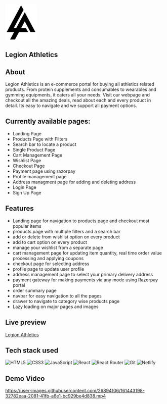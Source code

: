 <img src='public/lalogo.jpg' alt='logo' width=100px/>

## Legion Athletics

## About

Legion Athletics is an e-commerce portal for buying all athletics related
products. From protein supplements and consumables to wearables and gymming
equipments, it caters all your needs. Visit our webpage and checkout all the
amazing deals, read about each and every product in detail. Its easy to navigate
and we support all payment options.

## Currently available pages:

- Landing Page
- Products Page with Filters
- Search bar to locate a product
- Single Product Page
- Cart Management Page
- Wishlist Page
- Checkout Page
- Payment page using razorpay
- Profile management page
- Address managment page for adding and deleting address
- Login Page
- Sign Up Page

## Features

- Landing page for navigation to products page and checkout most popular items
- products page with multiple filters and a search bar
- add or delete from wishlist option on every product
- add to cart option on every product
- manage your wishlist from a separate page
- cart management page for updating item quantity, real time order value
  processing and applying coupons
- checkout page for selecting address
- profile page to update user profile
- address management page to select your primary delivery address
- payment gateway for making payments via any mode using Razorpay portal
- order summary page
- navbar for easy navigation to all the pages
- drawer to navigate to category wise products page
- Lazy loading on major pages and images

## Live preview

[Legion Athletics](https://legionathletics.netlify.app/)

## Tech stack used

![HTML5](https://img.shields.io/badge/html5-%23E34F26.svg?style=for-the-badge&logo=html5&logoColor=white)
![CSS3](https://img.shields.io/badge/css3-%231572B6.svg?style=for-the-badge&logo=css3&logoColor=white)
![JavaScript](https://img.shields.io/badge/javascript-%23323330.svg?style=for-the-badge&logo=javascript&logoColor=%23F7DF1E)
![React](https://img.shields.io/badge/react-%2320232a.svg?style=for-the-badge&logo=react&logoColor=%2361DAFB)
![React Router](https://img.shields.io/badge/React_Router-CA4245?style=for-the-badge&logo=react-router&logoColor=white)
![Git](https://img.shields.io/badge/git-%23F05033.svg?style=for-the-badge&logo=git&logoColor=white)
![Netlify](https://img.shields.io/badge/netlify-%23000000.svg?style=for-the-badge&logo=netlify&logoColor=#00C7B7)


## Demo Video

https://user-images.githubusercontent.com/26894106/161443198-32782eaa-2081-41fb-a6e1-bc929be4d838.mp4





